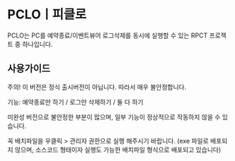# PCLOㅣ피클로
PCLO는 PC를 예약종료/이벤트뷰어 로그삭제를 동시에 실행할 수 있는 RPCT 프로젝트 중 하나입니다.

사용가이드
--------------------------------------------------------------------------------------
주의! 이 버전은 정식 출시버전이 아닙니다. 따라서 매우 불안정합니다.

기능: 예약종료만 하기 / 로그만 삭제하기 / 둘 다 하기

미완성 버전으로 불안정한 부분이 많으며, 일부 기능이 정상적으로 작동하지 않을 수 있습니다.

꼭 배치파일을 우클릭 > 관리자 권한으로 실행 해주시기 바랍니다. (exe 파일로 배포되지 않으며, 소스코드 형태이자 실행도 가능한 배치파일 형식으로 배포되고 있습니다)
